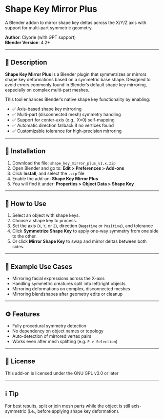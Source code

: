 # Shape Key Mirror Plus

A Blender addon to mirror shape key deltas across the X/Y/Z axis with support for multi-part symmetric geometry.

**Author**: Ciyorie (with GPT support)  
**Blender Version**: 4.2+  

---

## 🧩 Description

**Shape Key Mirror Plus** is a Blender plugin that symmetrizes or mirrors shape key deformations based on a symmetric base shape. Designed to avoid errors commonly found in Blender’s default shape key mirroring, especially on complex multi-part meshes.

This tool enhances Blender’s native shape key functionality by enabling:

- ✅ Axis-based shape key mirroring
- ✅ Multi-part (disconnected mesh) symmetry handling
- ✅ Support for center-axis (e.g., X=0) self-mapping
- ✅ Automatic direction fallback if no vertices found
- ✅ Customizable tolerance for high-precision mirroring

---

## 🔧 Installation

1. Download the file: `shape_key_mirror_plus_v1.x.zip`
2. Open Blender and go to: **Edit > Preferences > Add-ons**
3. Click **Install**, and select the `.zip` file
4. Enable the add-on: **Shape Key Mirror Plus**
5. You will find it under: **Properties > Object Data > Shape Key**

---

## 🚀 How to Use

1. Select an object with shape keys.
2. Choose a shape key to process.
3. Set the axis (`X`, `Y`, or `Z`), direction (`Negative` or `Positive`), and tolerance
4. Click **Symmetrize Shape Key** to apply one-way symmetry from one side to the other.
5. Or click **Mirror Shape Key** to swap and mirror deltas between both sides.

---

## 🎯 Example Use Cases

- Mirroring facial expressions across the X-axis
- Handling symmetric creatures split into left/right objects
- Mirroring deformations on complex, disconnected meshes
- Mirroring blendshapes after geometry edits or cleanup

---

## ⚙️ Features

- Fully procedural symmetry detection
- No dependency on object names or topology
- Auto-detection of mirrored vertex pairs
- Works even after mesh splitting (e.g. `P > Selection`)

---

## 🪪 License

This add-on is licensed under the GNU GPL v3.0 or later

---

## ℹ️ Tip

For best results, split or join mesh parts while the object is still axis-symmetric (i.e., before applying shape key deformation).
